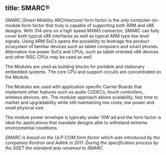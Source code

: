  title: SMARC®
---

SMARC (Smart Mobility ARChitecture) form factor is the only computer-on-module form factor that truly is capable of supporting both ARM and x86 designs. With 314-pins on a high speed MXM3 connector, SMARC can fully cover both typical x86 interfaces as well as typical ARM type low level signals. Using ARM SoCs opens the possibility to leverage the product ecosystem of familiar devices such as tablet computers and smart phones. Alternative low power SoCs and CPUs, such as tablet oriented x86 devices and other RISC CPUs may be used as well. 

The Modules are used as building blocks for portable and stationary embedded systems. The core CPU and support circuits are concentrated on the Module. 

The Modules are used with application specific Carrier Boards that implement other features such as audio CODECs, touch controllers, wireless devices, etc. The modular approach allows scalability, fast time to market and upgradability while still maintaining low costs, low power and small physical size.

The module power envelope is typically under 10W ad and the form factor is ideal for applications that mandate designs able to withstand extreme environmental conditions.


*SMARC is based on the ULP-COM form factor which was introduced by the companies Kontron and Adlink in 2011. During the specification process by the SGET the standard was renamed to SMARC.*
